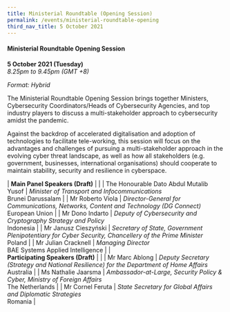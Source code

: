 ```yaml
---
title: Ministerial Roundtable (Opening Session)
permalink: /events/ministerial-roundtable-opening
third_nav_title: 5 October 2021
---
```

#### **Ministerial Roundtable Opening Session**

**5 October 2021 (Tuesday)**  
*8.25pm to 9.45pm (GMT +8)*

*Format: Hybrid*

The Ministerial Roundtable Opening Session brings together Ministers, Cybersecurity Coordinators/Heads of Cybersecurity Agencies, and top industry players to discuss a multi-stakeholder approach to cybersecurity amidst the pandemic.

Against the backdrop of accelerated digitalisation and adoption of technologies to facilitate tele-working, this session will focus on the advantages and challenges of pursuing a multi-stakeholder approach in the evolving cyber threat landscape, as well as how all stakeholders (e.g. government, businesses, international organisations) should cooperate to maintain stability, security and resilience in cyberspace.

| **Main Panel Speakers (Draft)**       |                                                                                                      |
| The Honourable Dato Abdul Mutalib Yusof  | *Minister of Transport and Infocommunications*<br>Brunei Darussalam                                                         |
| Mr Roberto Viola          | *Director-General for Communications, Networks, Content and Technology (DG Connect)*<br>European Union                   |
| Mr Dono Indarto | *Deputy of Cybersecurity and Cryptography Strategy and Policy*<br>Indonesia                       |
| Mr Janusz Cieszyński      | *Secretary of State, Government Plenipotentiary for Cyber Security, Chancellery of the Prime Minister*<br>Poland |
| Mr Julian Cracknell       | *Managing Director*<br>BAE Systems Applied Intelligence                                                                                    |
| <br> **Participating Speakers (Draft)**    |                                                                                                      |
| Mr Marc Ablong            | *Deputy Secretary (Strategy and National Resilience) for the Department of Home Affairs*<br>Australia               |
| Ms Nathalie Jaarsma       | *Ambassador-at-Large, Security Policy & Cyber, Ministry of Foreign Affairs*<br>The Netherlands                            |
| Mr Cornel Feruta          | *State Secretary for Global Affairs and Diplomatic Strategies*<br>Romania                                         |